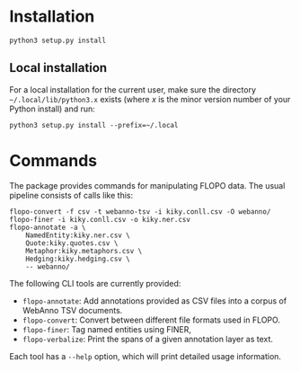 # Installation

```
python3 setup.py install
```

## Local installation

For a local installation for the current user, make sure the directory
`~/.local/lib/python3.x` exists (where *x* is the minor version number of your
Python install) and run:

```
python3 setup.py install --prefix=~/.local
```

# Commands

The package provides commands for manipulating FLOPO data. The usual pipeline
consists of calls like this:
```
flopo-convert -f csv -t webanno-tsv -i kiky.conll.csv -O webanno/
flopo-finer -i kiky.conll.csv -o kiky.ner.csv
flopo-annotate -a \
	NamedEntity:kiky.ner.csv \
	Quote:kiky.quotes.csv \
	Metaphor:kiky.metaphors.csv \
	Hedging:kiky.hedging.csv \
	-- webanno/
```

The following CLI tools are currently provided:
- `flopo-annotate`: Add annotations provided as CSV files into a corpus
  of WebAnno TSV documents.
- `flopo-convert`: Convert between different file formats used in FLOPO.
- `flopo-finer`: Tag named entities using FINER,
- `flopo-verbalize`: Print the spans of a given annotation layer as text.

Each tool has a `--help` option, which will print detailed usage information.

